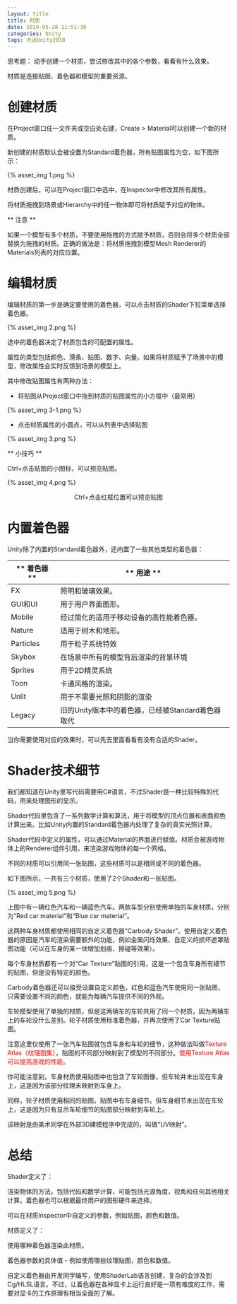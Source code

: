 ```yaml
---
layout: title
title: 材质
date: 2019-05-20 11:51:30
categories: Unity
tags: 大话Unity2018
---
```

思考题：
动手创建一个材质，尝试修改其中的各个参数，看看有什么效果。

<!--more-->

材质是连接贴图、着色器和模型的重要资源。

# 创建材质

在Project窗口任一文件夹或空白处右键，Create > Material可以创建一个新的材质。

新创建的材质默认会被设置为Standard着色器，所有贴图属性为空，如下图所示：

{% asset_img 1.png %}

材质创建后，可以在Project窗口中选中，在Inspector中修改其所有属性。

将材质拖拽到场景或Hierarchy中的任一物体即可将材质赋予对应的物体。

** 注意 **

如果一个模型有多个材质，不要使用拖拽的方式赋予材质，否则会将多个材质全部替换为拖拽的材质。正确的做法是：将材质拖拽到模型Mesh Renderer的Materials列表的对应位置。

# 编辑材质

编辑材质的第一步是确定要使用的着色器，可以点击材质的Shader下拉菜单选择着色器。

{% asset_img 2.png %}

选中的着色器决定了材质包含的可配置的属性。

属性的类型包括颜色、滑条、贴图、数字、向量。如果将材质赋予了场景中的模型，修改属性会实时反馈到场景的模型上。

其中修改贴图属性有两种办法：

* 将贴图从Project窗口中拖到材质的贴图属性的小方框中（最常用）

{% asset_img 3-1.png %}

* 点击材质属性的小圆点，可以从列表中选择贴图

{% asset_img 3.png %}

** 小技巧 **

Ctrl+点击贴图的小图标，可以预览贴图。

{% asset_img 4.png %}<center>Ctrl+点击红框位置可以预览贴图</center>

# 内置着色器

Unity除了内置的Standard着色器外，还内置了一些其他类型的着色器：

| <center>** 着色器 ** </center>  | <center>** 用途 ** </center>  |
| :-| :- |
| FX  | 照明和玻璃效果。  |
| GUI和UI  | 用于用户界面图形。  |
| Mobile  | 经过简化的适用于移动设备的高性能着色器。  |
| Nature  | 适用于树木和地形。  |
| Particles  | 用于粒子系统特效  |
| Skybox  | 在场景中所有的模型背后渲染的背景环境  |
| Sprites  | 用于2D精灵系统  |
| Toon  | 卡通风格的渲染。  |
| Unlit  | 用于不需要光照和阴影的渲染  |
| Legacy  | 旧的Unity版本中的着色器，已经被Standard着色器取代  |

当你需要使用对应的效果时，可以先去里面看看有没有合适的Shader。

# Shader技术细节

我们都知道在Unity里写代码需要用C#语言，不过Shader是一种比较特殊的代码，用来处理图形的显示。

Shader代码里包含了一系列数学计算和算法，用于将模型的顶点位置和表面颜色计算出来。比如Unity内置的Standard着色器内处理了复杂的真实光照计算。

Shader代码中定义的属性，可以通过Material的界面进行赋值。材质会被游戏物体上的Renderer组件引用，来渲染游戏物体的每一个网格。

不同的材质可以引用同一张贴图，这些材质可以是相同或不同的着色器。

如下图所示，一共有三个材质，使用了2个Shader和一张贴图。

{% asset_img 5.png %}

上图中有一辆红色汽车和一辆蓝色汽车。两款车型分别使用单独的车身材质，分别为“Red car material”和“Blue car material”。

这两种车身材质都使用相同的自定义着色器“Carbody Shader”。使用自定义着色器的原因是汽车的渲染需要额外的功能，例如金属闪烁效果、自定义的损坏遮罩贴图功能（可以在车身的某一块增加划痕、擦碰等效果）。

每个车身材质都有一个对“Car Texture”贴图的引用，这是一个包含车身所有细节的贴图，但是没有特定的颜色。

Carbody着色器还可以接受设置自定义颜色，红色和蓝色汽车使用同一张贴图，只需要设置不同的颜色，就能为每辆汽车提供不同的外观。

车轮模型使用了单独的材质，但是这两辆车的车轮共用了同一个材质，因为两辆车上的车轮没什么差别。轮子材质使用标准着色器，并再次使用了Car Texture贴图。

注意这里仅使用了一张汽车贴图就包含车身和车轮的细节，这种做法叫做<span style="color:red;">Texture Atlas（纹理图集）</span>，贴图的不同部分映射到了模型的不同部分。<span style="color:red;">使用Texture Atlas可以提高游戏的性能。</span>

你可能注意到，车身材质使用贴图中也包含了车轮图像，但车轮并未出现在车身上，这是因为该部分纹理未映射到车身上。

同样，轮子材质使用相同的贴图，贴图中有车身细节。但车身细节未出现在车轮上，这是因为只有显示车轮细节的贴图部分映射到车轮上。

该映射是由美术同学在外部3D建模程序中完成的，叫做“UV映射”。

# 总结

Shader定义了：

渲染物体的方法。包括代码和数学计算，可能包括光源角度，视角和任何其他相关计算。着色器也可以根据最终用户的图形硬件来选择。

可以在材质Inspector中自定义的参数，例如贴图，颜色和数值。

材质定义了：

使用哪种着色器渲染此材质。

着色器参数的具体值 - 例如使用哪些纹理贴图，颜色和数值。

自定义着色器由开发同学编写，使用ShaderLab语言创建，复杂的会涉及到Cg/HLSL语言。不过，让着色器在各种显卡上运行良好是一项有难度的工作，需要对显卡的工作原理有相当全面的了解。